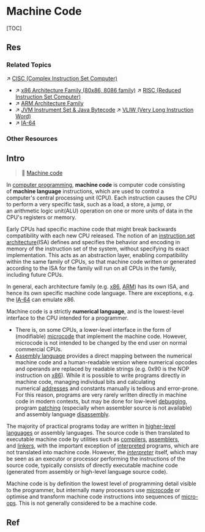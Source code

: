 # Machine Code

[TOC]



## Res
### Related Topics
↗ [CISC (Complex Instruction Set Computer)](../../CISC%20(Complex%20Instruction%20Set%20Computer)/CISC%20(Complex%20Instruction%20Set%20Computer).md)
- ↗ [x86 Architecture Family (80x86, 8086 family)](../../CISC%20(Complex%20Instruction%20Set%20Computer)/x86%20Architecture%20Family%20(80x86,%208086%20family)/x86%20Architecture%20Family%20(80x86,%208086%20family).md)
↗ [RISC (Reduced Instruction Set Computer)](../../RISC%20(Reduced%20Instruction%20Set%20Computer)/RISC%20(Reduced%20Instruction%20Set%20Computer).md)
- ↗ [ARM Architecture Family](../../RISC%20(Reduced%20Instruction%20Set%20Computer)/ARM%20Architecture%20Family/ARM%20Architecture%20Family.md)
- ↗ [JVM Instrument Set & Java Bytecode](../../RISC%20(Reduced%20Instruction%20Set%20Computer)/JVM%20Instrument%20Set%20&%20Java%20Bytecode/JVM%20Instrument%20Set%20&%20Java%20Bytecode.md)
↗ [VLIW (Very Long Instruction Word)](../../VLIW%20(Very%20Long%20Instruction%20Word)/VLIW%20(Very%20Long%20Instruction%20Word).md)
- ↗ [IA-64](../../VLIW%20(Very%20Long%20Instruction%20Word)/IA-64.md)


### Other Resources



## Intro
> 🔗 [Machine code](https://en.wikipedia.org/wiki/Machine_code "Machine code")

In [computer programming](https://en.wikipedia.org/wiki/Computer_programming "Computer programming"), **machine code** is computer code consisting of **machine language** instructions, which are used to control a computer's central processing unit (CPU). Each instruction causes the CPU to perform a very specific task, such as a load, a store, a jump, or an arithmetic logic unit(ALU) operation on one or more units of data in the CPU's registers or memory.

Early CPUs had specific machine code that might break backwards compatibility with each new CPU released. The notion of an [instruction set architecture](https://en.wikipedia.org/wiki/Instruction_set_architecture "Instruction set architecture")(ISA) defines and specifies the behavior and encoding in memory of the instruction set of the system, without specifying its exact implementation. This acts as an abstraction layer, enabling compatibility within the same family of CPUs, so that machine code written or generated according to the ISA for the family will run on all CPUs in the family, including future CPUs.

In general, each architecture family (e.g. [x86](https://en.wikipedia.org/wiki/X86 "X86"), [ARM](https://en.wikipedia.org/wiki/ARM_architecture_family "ARM architecture family")) has its own ISA, and hence its own specific machine code language. There are exceptions, e.g. the [IA-64](https://en.wikipedia.org/wiki/IA-64 "IA-64") can emulate x86.

Machine code is a strictly **numerical language**, and is the lowest-level interface to the CPU intended for a programmer. 
- There is, on some CPUs, a lower-level interface in the form of (modifiable) [microcode](https://en.wikipedia.org/wiki/Microcode "Microcode") that implement the machine code. However, microcode is not intended to be changed by the end user on normal commercial CPUs.
- [Assembly language](https://en.wikipedia.org/wiki/Assembly_language "Assembly language") provides a direct mapping between the numerical machine code and a human-readable version where numerical opcodes and operands are replaced by readable strings (e.g. 0x90 is the NOP instruction on [x86](https://en.wikipedia.org/wiki/X86 "X86")). While it is possible to write programs directly in machine code, managing individual bits and calculating numerical [addresses](https://en.wikipedia.org/wiki/Memory_address "Memory address") and constants manually is tedious and error-prone. For this reason, programs are very rarely written directly in machine code in modern contexts, but may be done for low-level [debugging](https://en.wikipedia.org/wiki/Debugging "Debugging"), program [patching](https://en.wikipedia.org/wiki/Patch_(computing) "Patch (computing)") (especially when assembler source is not available) and assembly language [disassembly](https://en.wikipedia.org/wiki/Disassembly "Disassembly").

The majority of practical programs today are written in [higher-level languages](https://en.wikipedia.org/wiki/High-level_programming_language "High-level programming language") or assembly languages. The source code is then translated to executable machine code by utilities such as [compilers](https://en.wikipedia.org/wiki/Compiler "Compiler"), [assemblers](https://en.wikipedia.org/wiki/Assembler_(computing) "Assembler (computing)"), and [linkers](https://en.wikipedia.org/wiki/Linker_(computing) "Linker (computing)"), with the important exception of [interpreted](https://en.wikipedia.org/wiki/Interpreted_language "Interpreted language") programs, which are not translated into machine code. However, the _[interpreter](https://en.wikipedia.org/wiki/Interpreter_(computing) "Interpreter (computing)")_ itself, which may be seen as an executor or processor performing the instructions of the source code, typically consists of directly executable machine code (generated from assembly or high-level language source code).

Machine code is by definition the lowest level of programming detail visible to the programmer, but internally many processors use [microcode](https://en.wikipedia.org/wiki/Microcode "Microcode") or optimise and transform machine code instructions into sequences of [micro-ops](https://en.wikipedia.org/wiki/Micro-operation "Micro-operation"). This is not generally considered to be a machine code.




## Ref

